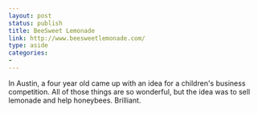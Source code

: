 ```yaml
---
layout: post
status: publish
title: BeeSweet Lemonade
link: http://www.beesweetlemonade.com/
type: aside
categories:
- 
---
```

In Austin, a four year old came up with an idea for a children's business competition. All of those things are so wonderful, but the idea was to sell lemonade and help honeybees. Brilliant.
